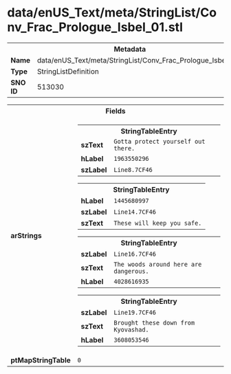<h1>data/enUS_Text/meta/StringList/Conv_Frac_Prologue_Isbel_01.stl</h1><table><tr><th colspan="100%">Metadata</th></tr><tr><td><b>Name</b></td><td>data/enUS_Text/meta/StringList/Conv_Frac_Prologue_Isbel_01.stl</td></tr><tr><td><b>Type</b></td><td>StringListDefinition</td></tr><tr><td><b>SNO ID</b></td><td>513030</td></tr></table>

<table><tr><th colspan="100%">Fields</th></tr><tr><td><b>arStrings</b></td><td><table><tr><th colspan="100%">StringTableEntry</th></tr><tr><td><b>szText</b></td><td><code>Gotta protect yourself out there.</code></td></tr><tr><td><b>hLabel</b></td><td><code>1963550296</code></td></tr><tr><td><b>szLabel</b></td><td><code>Line8.7CF46</code></td></tr></table>


<table><tr><th colspan="100%">StringTableEntry</th></tr><tr><td><b>hLabel</b></td><td><code>1445680997</code></td></tr><tr><td><b>szLabel</b></td><td><code>Line14.7CF46</code></td></tr><tr><td><b>szText</b></td><td><code>These will keep you safe.</code></td></tr></table>


<table><tr><th colspan="100%">StringTableEntry</th></tr><tr><td><b>szLabel</b></td><td><code>Line16.7CF46</code></td></tr><tr><td><b>szText</b></td><td><code>The woods around here are dangerous.</code></td></tr><tr><td><b>hLabel</b></td><td><code>4028616935</code></td></tr></table>


<table><tr><th colspan="100%">StringTableEntry</th></tr><tr><td><b>szLabel</b></td><td><code>Line19.7CF46</code></td></tr><tr><td><b>szText</b></td><td><code>Brought these down from Kyovashad.</code></td></tr><tr><td><b>hLabel</b></td><td><code>3608053546</code></td></tr></table>


</td></tr><tr><td><b>ptMapStringTable</b></td><td><code>0</code></td></tr></table>

